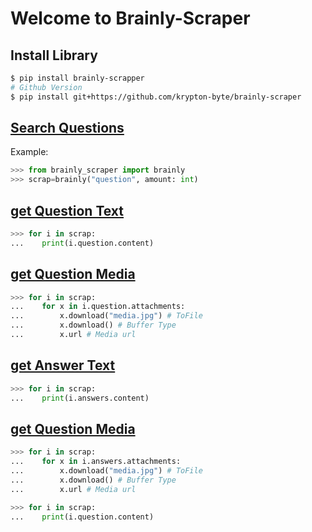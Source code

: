 # Welcome to Brainly-Scraper


## Install Library
```bash
$ pip install brainly-scrapper
# Github Version
$ pip install git+https://github.com/krypton-byte/brainly-scraper
```
<u><h2> Search Questions </h2></u>

Example:
```python
>>> from brainly_scraper import brainly
>>> scrap=brainly("question", amount: int)
```
<u><h2> get Question Text</h2></u>
```python
>>> for i in scrap:
...    print(i.question.content)
```
<u><h2> get Question Media</h2></u>
```python
>>> for i in scrap:
...    for x in i.question.attachments:
...        x.download("media.jpg") # ToFile
...        x.download() # Buffer Type
...        x.url # Media url
```
<u><h2> get Answer Text</h2></u>
```python
>>> for i in scrap:
...    print(i.answers.content)
```
<u><h2> get Question Media</h2></u>
```python
>>> for i in scrap:
...    for x in i.answers.attachments:
...        x.download("media.jpg") # ToFile
...        x.download() # Buffer Type
...        x.url # Media url
```
```python
>>> for i in scrap:
...    print(i.question.content)
```
